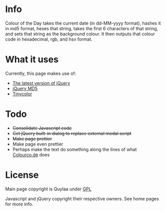<h1>Info</h1>
  <p>Colour of the Day takes the current date (in dd-MM-yyyy format), hashes it in md5 format, hexes that string, takes   the first 6 characters of that string, and sets that string as the background colour. It then outputs that colour code in hexadecimal, rgb, and hsv format.</p>
<h1>What it uses</h1>
  <p>Currently, this page makes use of:</p>
  <ul>
    <li><a href='http://jquery.com/'>The latest version of jQuery</a></li>
    <li><a href='https://github.com/placemarker/jQuery-MD5'>jQuery MD5</a></li>
    <li><a href='http://bgrins.github.io/TinyColor/'>Tinycolor</a></li>
  </ul>
<h1>Todo</h1>
  <ul>
    <s><li>Consolidate Javascript code</li></s>
    <s><li>Get jQuery built-in dialog to replace external modal script</li></s>
    <s><li>Make page prettier</li></s>
    <li>Make page even prettier</li>
    <li>Perhaps make the text do something along the lines of what <a href='colourco.de'>Colourco.de</a> does</li>
  </ul>
<h1>License</h1>
<p>Main page copyright is Quylaa under <a href='http://www.gnu.org/licenses/gpl.txt'>GPL</a></p>
<p>Javascript and jQuery copyright their respective owners. See home pages for more info.</p>
